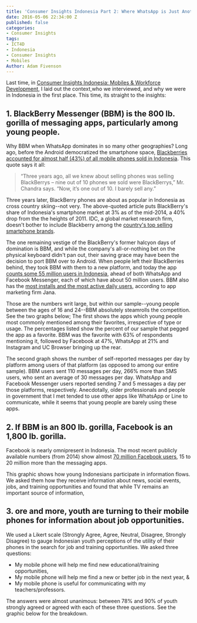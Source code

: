 ```yaml
---
title: 'Consumer Insights Indonesia Part 2: Where WhatsApp is Just Another BBM clone'
date: 2016-05-06 22:34:00 Z
published: false
categories:
- Consumer Insights
tags:
- ICT4D
- Indonesia
- Consumer Insights
- Mobiles
Author: Adam Fivenson
---
```


Last time, in [Consumer Insights Indonesia: Mobiles & Workforce Development](dai-global-digital.com/consumer%20insights/2016/04/26/indonesia-consumer-insights.html), I laid out the context,who we interviewed, and why we were in Indonesia in the first place. This time, its straight to the insights:

## 1. BlackBerry Messenger (BBM) is the 800 lb. gorilla of messaging apps, particularly among young people.

Why BBM when WhatsApp dominates in so many other geographies?  Long ago, before the Android democratized the smartphone space, [Blackberries accounted for almost half (43%) of all mobile phones sold in Indonesia](http://www.theglobeandmail.com/report-on-business/international-business/lack-of-global-knowledge-has-cost-blackberry-indonesia/article21432165/). This quote says it all:

> “Three years ago, all we knew about selling phones was selling BlackBerrys – nine out of 10 phones we sold were BlackBerrys,” Mr. Chandra says. “Now, it’s one out of 10. I barely sell any.”

Three years later, BlackBerry phones are about as popular in Indonesia as cross country skiing--not very. The above-quoted article puts BlackBerry's share of Indonesia's smartphone market at 3% as of the mid-2014, a 40% drop from the the heights of 2011. IDC, a global market research firm, doesn't bother to include Blackberry among the [country's top selling smartphone brands](https://www.idc.com/getdoc.jsp?containerId=prAP41041116).

The one remaining vestige of the BlackBerry's former halcyon days of domination is BBM, and while the company's all-or-nothing bet on the physical keyboard didn't pan out, their saving grace may have been the decision to port BBM over to Android. When people left their BlackBerries behind, they took BBM with them to a new platform, and today the app [counts some 55 million users in Indonesia](http://blogs.wsj.com/digits/2016/02/29/why-blackberry-is-a-hit-in-indonesia/), ahead of both WhatsApp and Facebook Messenger, each of which have about 50 million users. BBM also has the [most installs and the most active daily users](https://blog.jana.com/2015/06/18/top-messenger-apps-in-indonesia/), according to app marketing firm Jana.

Those are the numbers writ large, but within our sample--young people between the ages of 16 and 24--BBM absolutely steamrolls the competition. See the two graphs below; The first shows the apps which young people most commonly mentioned among their favorites, irrespective of type or usage. The percentages listed show the percent of our sample that pegged the app as a favorite. BBM was the favorite with 63% of respondents mentioning it, followed by Facebook at 47%, WhatsApp at 21% and Instagram and UC Browser bringing up the rear.

<script id="infogram_0_73daef7e-f91b-449f-9c10-44214117e967" title="Favorite apps 2" src="//e.infogr.am/js/embed.js?gOo" type="text/javascript"></script>

The second graph shows the number of self-reported messages per day by platform among users of that platform (as opposed to among our entire sample). BBM users sent 110 messages per day, 266% more than SMS users, who sent an average of 30 messages per day. WhatsApp and Facebook Messenger users reported sending 7 and 5 messages a day per those platforms, respectively. Anecdotally, older professionals and people in government that I met tended to use other apps like WhatsApp or Line to communicate, while it seems that young people are barely using these apps.

<script id="infogram_0_N4e6sWYz1zPSPnOl" title="Messages per day" src="//e.infogr.am/js/embed.js?dAU" type="text/javascript"></script>

## 2. If BBM is an 800 lb. gorilla, Facebook is an 1,800 lb. gorilla.

Facebook is nearly omnipresent in Indonesia. The most recent publicly available numbers (from 2014) show almost [70 million Facebook users](http://blogs.wsj.com/digits/2014/06/27/facebook-users-in-indonesia-rise-to-69-million/), 15 to 20 million more than the messaging apps.

This graphic shows how young Indonesians participate in information flows. We asked them how they receive information about news, social events, jobs, and training opportunities and found that while TV remains an important source of information,

<script id="infogram_0_b8e5ebe4-db97-4eb8-858e-7da42733599c" title="Copy: Info Flows and Indonesian Youth" src="//e.infogr.am/js/embed.js?DPi" type="text/javascript"></script>

## 3. ore and more, youth are turning to their mobile phones for information about job opportunities.

We used a Likert scale (Strongly Agree, Agree, Neutral, Disagree, Strongly Disagree) to gauge Indonesian youth perceptions of the utility of their phones in the search for job and training opportunities. We asked three questions:

* My mobile phone will help me find new educational/training opportunities,
* My mobile phone will help me find a new or better job in the next year, &
* My mobile phone is useful for communicating with my teachers/professors.

The answers were almost unanimous: between 78% and 90% of youth strongly agreed or agreed with each of these three questions. See the graphic below for the breakdown.

<script id="infogram_0_2oRP1aq33YePvkNa" title="Likert" src="//e.infogr.am/js/embed.js?7eO" type="text/javascript"></script>
